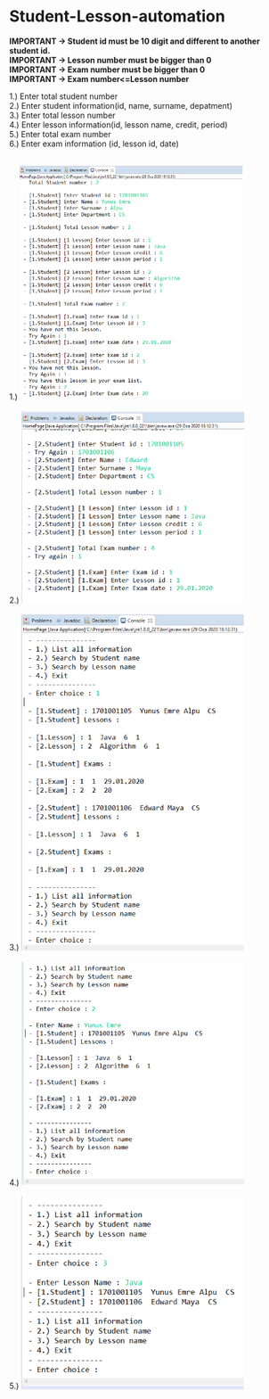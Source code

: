 # Student-Lesson-automation

**IMPORTANT -> Student id must be 10 digit and different to another student id.** <br/>
**IMPORTANT -> Lesson number must be bigger than 0** <br/>
**IMPORTANT -> Exam number must be bigger than 0** <br/>
**IMPORTANT -> Exam number<=Lesson number** <br/>

1.) Enter total student number <br/>
2.) Enter student information(id, name, surname, depatment) <br/>
3.) Enter total lesson number <br/>
4.) Enter lesson information(id, lesson name, credit, period) <br/>
5.) Enter total exam number <br/>
6.) Enter exam information (id, lesson id, date) <br/><br/>

1.) <img src="https://github.com/YunusEmreAlps/Student-Lesson-automation/blob/master/E1.png" width=400><br/><br/>
2.) <img src="https://github.com/YunusEmreAlps/Student-Lesson-automation/blob/master/E2.png" width=400><br/><br/>
3.) <img src="https://github.com/YunusEmreAlps/Student-Lesson-automation/blob/master/E3.png" width=400><br/><br/>
4.) <img src="https://github.com/YunusEmreAlps/Student-Lesson-automation/blob/master/E4.png" width=400><br/><br/>
5.) <img src="https://github.com/YunusEmreAlps/Student-Lesson-automation/blob/master/E5.png" width=400><br/><br/>
